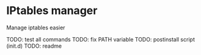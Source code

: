 # IPtables manager

Manage iptables easier

TODO: test all commands
TODO: fix PATH variable
TODO: postinstall script (init.d)
TODO: readme
